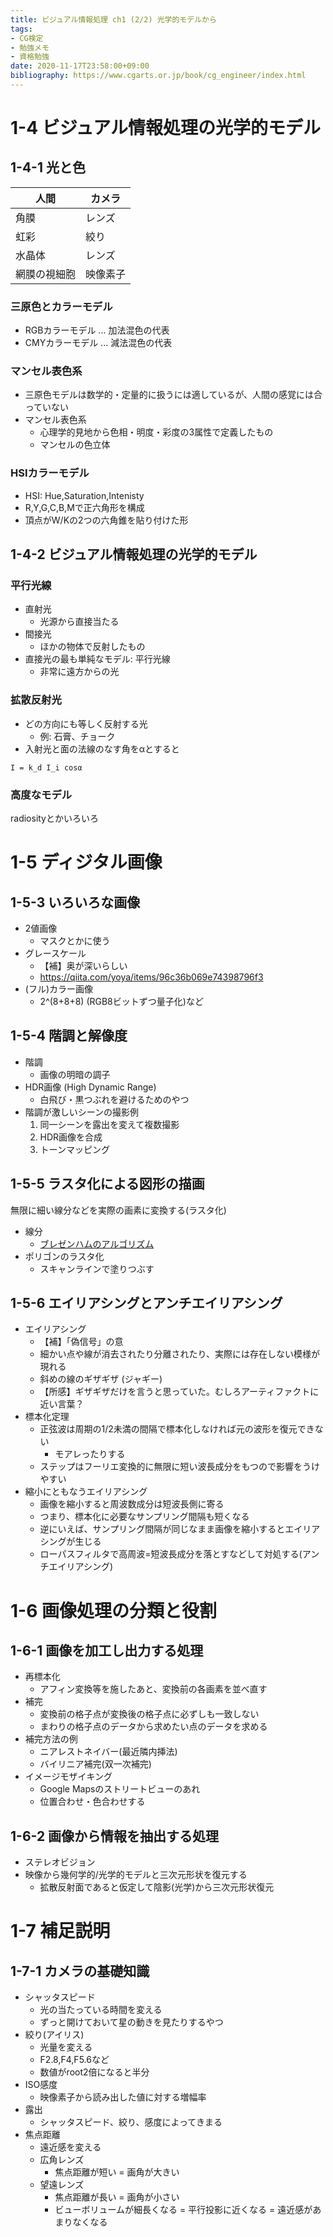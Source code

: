 ```yaml
---
title: ビジュアル情報処理 ch1 (2/2) 光学的モデルから
tags:
- CG検定
- 勉強メモ
- 資格勉強
date: 2020-11-17T23:58:00+09:00
bibliography: https://www.cgarts.or.jp/book/cg_engineer/index.html
---
```



# 1-4 ビジュアル情報処理の光学的モデル #

## 1-4-1 光と色 ##

| 人間         | カメラ   |
|--------------|----------|
| 角膜         | レンズ   |
| 虹彩         | 絞り     |
| 水晶体       | レンズ   |
| 網膜の視細胞 | 映像素子 |

### 三原色とカラーモデル ###

- RGBカラーモデル ... 加法混色の代表
- CMYカラーモデル ... 減法混色の代表

### マンセル表色系 ###

- 三原色モデルは数学的・定量的に扱うには適しているが、人間の感覚には合っていない
- マンセル表色系
  - 心理学的見地から色相・明度・彩度の3属性で定義したもの
  - マンセルの色立体

### HSIカラーモデル ###

- HSI: Hue,Saturation,Intenisty
- R,Y,G,C,B,Mで正六角形を構成
- 頂点がW/Kの2つの六角錐を貼り付けた形


## 1-4-2 ビジュアル情報処理の光学的モデル ##

### 平行光線 ###

- 直射光
  - 光源から直接当たる
- 間接光
  - ほかの物体で反射したもの
- 直接光の最も単純なモデル: 平行光線
  - 非常に遠方からの光

### 拡散反射光 ###

- どの方向にも等しく反射する光
  - 例: 石膏、チョーク
- 入射光と面の法線のなす角をαとすると

```
I = k_d I_i cosα
```


### 高度なモデル ###

radiosityとかいろいろ



# 1-5 ディジタル画像 #

## 1-5-3 いろいろな画像 ##

- 2値画像
  - マスクとかに使う
- グレースケール
  - 【補】奥が深いらしい
  - https://qiita.com/yoya/items/96c36b069e74398796f3
- (フル)カラー画像
  - 2^(8+8+8) (RGB8ビットずつ量子化)など
  

## 1-5-4 階調と解像度 ##

- 階調
  - 画像の明暗の調子
- HDR画像 (High Dynamic Range)
  - 白飛び・黒つぶれを避けるためのやつ
- 階調が激しいシーンの撮影例
    1. 同一シーンを露出を変えて複数撮影
    2. HDR画像を合成
    3. トーンマッピング


## 1-5-5 ラスタ化による図形の描画 ##

無限に細い線分などを実際の画素に変換する(ラスタ化)

- 線分
  - [ブレゼンハムのアルゴリズム](https://ja.wikipedia.org/wiki/%E3%83%96%E3%83%AC%E3%82%BC%E3%83%B3%E3%83%8F%E3%83%A0%E3%81%AE%E3%82%A2%E3%83%AB%E3%82%B4%E3%83%AA%E3%82%BA%E3%83%A0)
- ポリゴンのラスタ化
  - スキャンラインで塗りつぶす



## 1-5-6 エイリアシングとアンチエイリアシング ##

- エイリアシング
  - 【補】「偽信号」の意
  - 細かい点や線が消去されたり分離されたり、実際には存在しない模様が現れる
  - 斜めの線のギザギザ (ジャギー)
  - 【所感】ギザギザだけを言うと思っていた。むしろアーティファクトに近い言葉？
- 標本化定理
    - 正弦波は周期の1/2未満の間隔で標本化しなければ元の波形を復元できない
        - モアレったりする
    - ステップはフーリエ変換的に無限に短い波長成分をもつので影響をうけやすい
- 縮小にともなうエイリアシング
  - 画像を縮小すると周波数成分は短波長側に寄る
  - つまり、標本化に必要なサンプリング間隔も短くなる
  - 逆にいえば、サンプリング間隔が同じなまま画像を縮小するとエイリアシングが生じる
  - ローパスフィルタで高周波=短波長成分を落とすなどして対処する(アンチエイリアシング)


# 1-6 画像処理の分類と役割 #

## 1-6-1 画像を加工し出力する処理 ##

- 再標本化
  - アフィン変換等を施したあと、変換前の各画素を並べ直す
- 補完
  - 変換前の格子点が変換後の格子点に必ずしも一致しない
  - まわりの格子点のデータから求めたい点のデータを求める
- 補完方法の例
  - ニアレストネイバー(最近隣内挿法)
  - バイリニア補完(双一次補完)
- イメージモザイキング
  - Google Mapsのストリートビューのあれ
  - 位置合わせ・色合わせする



## 1-6-2 画像から情報を抽出する処理 ##

- ステレオビジョン
- 映像から幾何学的/光学的モデルと三次元形状を復元する
  - 拡散反射面であると仮定して陰影(光学)から三次元形状復元



# 1-7 補足説明 #

## 1-7-1 カメラの基礎知識 ##

- シャッタスピード
  - 光の当たっている時間を変える
  - ずっと開けておいて星の動きを見たりするやつ
- 絞り(アイリス)
  - 光量を変える
  - F2.8,F4,F5.6など
  - 数値がroot2倍になると半分
- ISO感度
  - 映像素子から読み出した値に対する増幅率
- 露出
  - シャッタスピード、絞り、感度によってきまる
- 焦点距離
    - 遠近感を変える
    - 広角レンズ
        - 焦点距離が短い = 画角が大きい
    - 望遠レンズ
        - 焦点距離が長い = 画角が小さい
        - ビューボリュームが細長くなる = 平行投影に近くなる = 遠近感があまりなくなる

